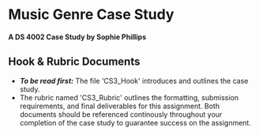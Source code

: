 # Music Genre Case Study
#### A DS 4002 Case Study by Sophie Phillips
## Hook & Rubric Documents
- ***To be read first:*** The file 'CS3_Hook' introduces and outlines the case study. 
- The rubric named 'CS3_Rubric' outlines the formatting, submission requirements, and final deliverables for this assignment.
Both documents should be referenced continously throughout your completion of the case study to guarantee success on the assignment.
